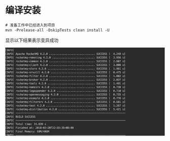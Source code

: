 # 编译安装

```
# 准备工作中已经进入到项目
mvn -Prelease-all -DskipTests clean install -U

```

显示以下结果表示变异成功

![](/assets/rocket-mq-build-success.png)

